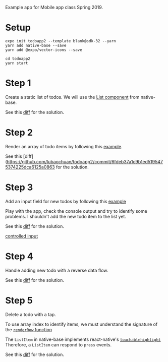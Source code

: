 Example app for Mobile app class Spring 2019.

# Setup
```
expo init todoapp2 --template blank@sdk-32 --yarn
yarn add native-base --save
yarn add @expo/vector-icons --save

cd todoapp2
yarn start
```
# Step 1
Create a static list of todos. We will use the
[List component](http://docs.nativebase.io/Components.html#list-def-headref)
from native-base.

See this [diff](https://github.com/lubaochuan/todoapp2/commit/bc21e7e8166aa675087e6cada171b6cc2b2d91e2)
for the solution.

# Step 2
Render an array of todo items by following this
[example](https://github.com/GeekyAnts/NativeBase-KitchenSink/blob/master/src/screens/list/basic-list.js).

See this [diff](https://github.com/lubaochuan/todoapp2/commit/6fdeb37a1c9b1ed5195475374225dca6125a0863
for the solution.

# Step 3
Add an input field for new todos by following this
[example](http://www.reactnativeexpress.com/data_component_state)

Play with the app, check the console output and try to identify some problems.
I shouldn't add the new todo item to the list yet.

See this [diff](https://github.com/lubaochuan/todoapp2/commit/7c22705de17b8b25d5ebd0015f316a6cc55a3e87?diff=split) for the solution.

[controlled input](https://learn.freecodecamp.org/front-end-libraries/react/create-a-controlled-input)

# Step 4
Handle adding new todo with a reverse data flow.

See this [diff](https://github.com/lubaochuan/todoapp2/commit/e89fbcb5cb1b4d3914797d887aa9a259a03e50ab) for the solution.

# Step 5
Delete a todo with a tap.

To use array index to identify items, we must understand the signature of
the [`renderRow` function](http://facebook.github.io/react-native/docs/listview.html#renderrow)

The `ListItem` in native-base implements react-native's [`touchablehighlight`](https://facebook.github.io/react-native/docs/touchablehighlight.html)
Therefore, a `ListItem` can respond to `press` events.

See this [diff](https://github.com/lubaochuan/todoapp2/commit/19455ed1bf539a1c196514c455061cad258cebee) for the solution.
